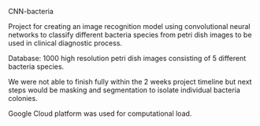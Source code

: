 CNN-bacteria

Project for creating an image recognition model using convolutional neural networks to classify different bacteria species from petri dish images to be used in clinical diagnostic process.

Database: 1000 high resolution petri dish images consisting of 5 different bacteria species.

We were not able to finish fully within the 2 weeks project timeline but next steps would be masking and segmentation to isolate individual bacteria colonies. 

Google Cloud platform was used for computational load.

